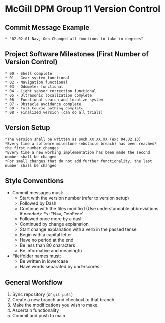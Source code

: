 # McGill DPM Group 11 Version Control

## Commit Message Example
	* "02.02.01-Nav, Odo-Changed all functions to take in degrees"

## Project Software Milestones (First Number of Version Control)
	* 00 - Shell complete
	* 01 - Gear system functional
	* 02 - Navigation functional
	* 03 - Odometer functional
	* 04 - Light sensor correction functional
	* 05 - Ultrasonic localization complete
	* 06 - Functional search and localize system
	* 07 - Obstacle avoidance complete
	* 08 - Full Course pathing Complete
	* 08 - Finalized version (can do all trials)
	
	
## Version Setup
	*The version shall be written as such XX.XX.XX (ex: 04.02.13)
	*Every time a software milestone (obstacle breach) has been reached* the first number changes
	*Every time a new working implementation has been made the second number shall be changed
	*For small changes that do not add further functionality, the last number shall be changed

## Style Conventions
  * Commit messages must:
	* Start with the version number (refer to version setup)
	* Followed by Dash
    * Continue with the files modified (Use understandable abbreviations if needed): Ex: "Nav, OdoExce"
	* Followed once more by a dash
	* Continued by change explanation
    * Start change explanation with a verb in the passed tense
    * Begin with a capital letter
    * Have no period at the end
    * Be less than 80 characters
    * Be informative and meaningful
  * File/folder names must:
    * Be written in lowercase
    * Have words separated by underscores `_`
	
	
## General Workflow
1. Sync repository (or `git pull`)
2. Create a new branch  and checkout to that branch.
3. Make the modifications you wish to make.
4. Ascertain functionality
5. Commit and push to main
